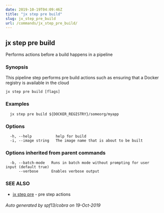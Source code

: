 ```yaml
---
date: 2019-10-19T04:09:46Z
title: "jx step pre build"
slug: jx_step_pre_build
url: /commands/jx_step_pre_build/
---
```

## jx step pre build

Performs actions before a build happens in a pipeline

### Synopsis

This pipeline step performs pre build actions such as ensuring that a Docker registry is available in the cloud

```
jx step pre build [flags]
```

### Examples

```
  jx step pre build ${DOCKER_REGISTRY}/someorg/myapp
```

### Options

```
  -h, --help           help for build
  -i, --image string   The image name that is about to be built
```

### Options inherited from parent commands

```
  -b, --batch-mode   Runs in batch mode without prompting for user input (default true)
      --verbose      Enables verbose output
```

### SEE ALSO

* [jx step pre](/commands/jx_step_pre/)	 - pre step actions

###### Auto generated by spf13/cobra on 19-Oct-2019
